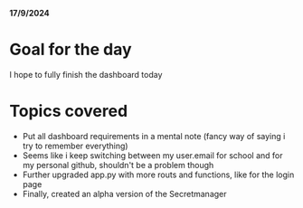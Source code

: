 **17/9/2024**

# Goal for the day

I hope to fully finish the dashboard today

# Topics covered

- Put all dashboard requirements in a mental note (fancy way of saying i try to remember everything)
- Seems like i keep switching between my user.email for school and for my personal github, shouldn't be a problem though
- Further upgraded app.py with more routs and functions, like for the login page
- Finally, created an alpha version of the Secretmanager
